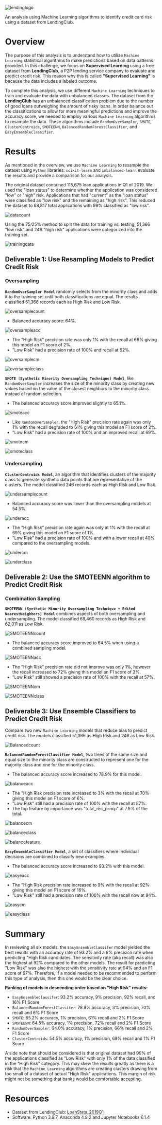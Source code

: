 ![lendinglogo](https://github.com/Lindsaybgood/Credit_Risk_Analysis/blob/main/Images/LendingClubLogo2.png)

An analysis using Machine Learning algorithms to identify credit card risk using a dataset from LendingClub.

# Overview

The purpose of this analysis is to understand how to utilize `Machine Learning` statistical algorithms to make predictions based on data patterns provided. In this challenge, we focus on **Supervised Learning** using a free dataset from **LendingClub**, a P2P lending service company to evaluate and predict credit risk. This reason why this is called **"Supervised Learning"** is because the data includes a labeled outcome. 

To complete this analysis, we use different `Machine Learning` techniques to train and evaluate the data with unbalanced classes. The dataset from the **LendingClub** has an unbalanced classification problem due to the number of good loans outweighing the amount of risky loans. In order balance out the classifications to allow for more meaningful predictions and improve the accuracy score, we needed to employ various `Machine Learning` algorithms to resample the data. These algorithms include `RandomOverSampler`, `SMOTE`, `ClusterCentroids`, `SMOTEENN`, `BalancedRandomForestClassifier`, and `EasyEnsembleClassifier`.

# Results

As mentioned in the overview, we use `Machine Learning` to resample the dataset using `Python` libraries: `scikit-learn` and `imbalanced-learn` evaluate the results and provide a comparison for our analysis. 

The original dataset contained 115,675 loan applications in Q1 of 2019. We used the "loan status" to determine whether the application was considered "low" or "high" risk. Applications that had "current" as the "loan status" were classified as "low risk" and the remaining as "high risk". This reduced the dataset to 68,817 total applications with 99% classified as "low risk". 

![datacount](https://github.com/Lindsaybgood/Credit_Risk_Analysis/blob/main/Images/datacount.png)

Using the 75/25% method to split the data for training vs. testing, 51,366 "low risk" and 246 "high risk" applications were categorized into the training set.   

![trainingdata](https://github.com/Lindsaybgood/Credit_Risk_Analysis/blob/main/Images/trainingdata.png)

## Deliverable 1: Use Resampling Models to Predict Credit Risk

### Oversampling

**`RandomOverSampler Model`** randomly selects from the minority class and adds it to the training set until both classifications are equal. The results classified 51,366 records each as High Risk and Low Risk.

![oversamplecount](https://github.com/Lindsaybgood/Credit_Risk_Analysis/blob/main/Images/oversamplecount.png)

  * Balanced accuracy score: 64%.

  ![oversampleacc](https://github.com/Lindsaybgood/Credit_Risk_Analysis/blob/main/Images/oversampleacc.png)

  * The "High Risk" precision rate was only 1% with the recall at 66% giving this model an F1 score of 2%.
  * "Low Risk" had a precision rate of 100% and recall at 62%.  
  
  ![oversamplecm](https://github.com/Lindsaybgood/Credit_Risk_Analysis/blob/main/Images/oversamplecm.png)
  
  ![oversampleclass](https://github.com/Lindsaybgood/Credit_Risk_Analysis/blob/main/Images/oversampleclass.png)

**`SMOTE (Synthetic Minority Oversampling Technique) Model`**, like `RandomOverSampler` increases the size of the minority class by creating new values based on the value of the closest neighbors to the minority class instead of random selection. 

  * The balanced accuracy score improved slightly to 65.1%.

  ![smoteacc](https://github.com/Lindsaybgood/Credit_Risk_Analysis/blob/main/Images/Smoteacc.png)

  * Like `RandomOverSampler`, the "High Risk" precision rate again was only 1% with the recall degraded to 61% giving this model an F1 score of 2%.
  * "Low Risk" had a precision rate of 100% and an improved recall at 69%.  

  ![smotecm](https://github.com/Lindsaybgood/Credit_Risk_Analysis/blob/main/Images/SmoteCM.png)
  
  ![smoteclass](https://github.com/Lindsaybgood/Credit_Risk_Analysis/blob/main/Images/SmoteClass.png)

### Undersampling

**`ClusterCentroids Model`**, an algorithm that identifies clusters of the majority class to generate synthetic data points that are representative of the clusters. The model classified 246 records each as High Risk and Low Risk.

![undersamplecount](https://github.com/Lindsaybgood/Credit_Risk_Analysis/blob/main/Images/undersamplecount.png)

  * Balanced accuracy score was lower than the oversampling models at 54.5%.

  ![underacc](https://github.com/Lindsaybgood/Credit_Risk_Analysis/blob/main/Images/underacc.png)

  * The "High Risk" precision rate again was only at 1% with the recall at 69% giving this model an F1 score of 1%.
  * "Low Risk" had a precision rate of 100% and with a lower recall at 40% compared to the oversampling models.  

  ![undercm](https://github.com/Lindsaybgood/Credit_Risk_Analysis/blob/main/Images/undercm.png)
  
  ![underclass](https://github.com/Lindsaybgood/Credit_Risk_Analysis/blob/main/Images/underclass.png)

## Deliverable 2: Use the SMOTEENN algorithm to Predict Credit Risk

### Combination Sampling

**`SMOTEENN (Synthetic Minority Oversampling Technique + Edited NearestNeighbors) Model`** combines aspects of both oversampling and undersampling. The model classified 68,460 records as High Risk and 62,011 as Low Risk.

![SMOTEENNcount](https://github.com/Lindsaybgood/Credit_Risk_Analysis/blob/main/Images/SMOTEENNcount.png)

  * The balanced accuracy score improved to 64.5% when using a combined sampling model.

  ![SMOTEENNacc](https://github.com/Lindsaybgood/Credit_Risk_Analysis/blob/main/Images/SMOTEENNacc.png)

  * The "High Risk" precision rate did not improve was only 1%, however the recall increased to 72% giving this model an F1 score of 2%.
  * "Low Risk" still showed a precision rate of 100% with the recall at 57%.  
  
  ![SMOTEENNcm](https://github.com/Lindsaybgood/Credit_Risk_Analysis/blob/main/Images/SMOTEENNcm.png)

  ![SMOTEENNclass](https://github.com/Lindsaybgood/Credit_Risk_Analysis/blob/main/Images/SMOTEENNclass.png)

## Deliverable 3: Use Ensemble Classifiers to Predict Credit Risk

Compare two new `Machine Learning` models that reduce bias to predict credit risk. The models classified 51,366 as High Risk and 246 as Low Risk.

![Balancedcount](https://github.com/Lindsaybgood/Credit_Risk_Analysis/blob/main/Images/balancedcount.png)

**`BalancedRandomForestClassifier Model`**, two trees of the same size and equal size to the minority class are constructed to represent one for the majority class and one for the minority class. 

  * The balanced accuracy score increased to 78.9% for this model.

  ![balanceacc](https://github.com/Lindsaybgood/Credit_Risk_Analysis/blob/main/Images/Balancedacc.png)

  * The "High Risk precision rate increased to 3% with the recall at 70% giving this model an F1 score of 6%.
  * "Low Risk" still had a precision rate of 100% with the recall at 87%.  
  * The top feature by importance was "total_rec_prncp" at 7.9% of the total.

  ![balancecm](https://github.com/Lindsaybgood/Credit_Risk_Analysis/blob/main/Images/Balancedcm.png)
  
  ![balanceclass](https://github.com/Lindsaybgood/Credit_Risk_Analysis/blob/main/Images/balancedclass.png)

  ![balancefeature](https://github.com/Lindsaybgood/Credit_Risk_Analysis/blob/main/Images/BalancedFeature.png) 

**`EasyEnsembleClassifier Model`**, a set of classifiers where individual decisions are combined to classify new examples.

  * The balanced accuracy score increased to 93.2% with this model.

  ![easyeacc](https://github.com/Lindsaybgood/Credit_Risk_Analysis/blob/main/Images/Easyacc.png)

  * The "High Risk precision rate increased to 9% with the recall at 92% giving this model an F1 score of 16%.
  * "Low Risk" still had a precision rate of 100% with the recall now at 94%.  

  ![easycm](https://github.com/Lindsaybgood/Credit_Risk_Analysis/blob/main/Images/Easycm.png)
  
  ![easyclass](https://github.com/Lindsaybgood/Credit_Risk_Analysis/blob/main/Images/Easyclass.png)

# Summary

In reviewing all six models, the `EasyEnsembleClassifer` model yielded the best results with an accuracy rate of 93.2% and a 9% precision rate when predicting "High Risk candidates. The sensitivity rate (aka recall) was also the highest at 92% compared to the other models. The result for predicting "Low Risk" was also the highest with the sensitivity rate at 94% and an F1 score of 97%. Therefore, if a model needed to be recommended to perform this type of analysis, then this one would be the clear choice.

**Ranking of models in descending order based on "High Risk" results:**
* `EasyEnsembleClassifer`: 93.2% accuracy, 9% precision, 92% recall, and 16% F1 Score
* `BalancedRandomForestClassifer`: 78.9% accuracy, 3% precision, 70% recall and 6% F1 Score
* `SMOTE`: 65.2% accuracy, 1% precision, 61% recall and 2% F1 Score
* `SMOTEENN`: 64.5% accuracy, 1% precision, 72% recall and 2% F1 Score
* `RandomOverSampler`: 64.0% accuracy, 1% precision, 66% recall and 2% F1 Score
* `ClusterCentroids`: 54.5% accuracy, 1% precision, 69% recall and 1% F1 Score

A side note that should be considered is that original dataset had 99% of the applications classified as "Low Risk" with only 1% of the data classified in the "High Risk" category. This may skew the results greatly as there is a risk that the `Machine Learning` algorithms are creating clusters drawing from too small of a dataset of actual "High Risk" applications. This margin of risk might not be something that banks would be comfortable accepting.

# Resources

* Dataset from LendingClub: [LoanStats_2019Q1](https://github.com/Lindsaybgood/Credit_Risk_Analysis/blob/main/Resources/LoanStats_2019Q1.csv)
* Software: Python 3.9.7, Anaconda 4.9.2 and Jupyter Notebooks 6.1.4
